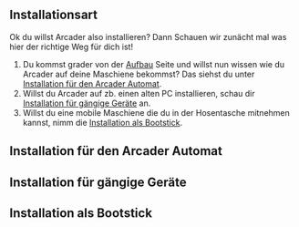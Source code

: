 ## Installationsart
Ok du willst Arcader also installieren? Dann Schauen wir zunächt mal was hier der richtige Weg für dich ist!

1. Du kommst grader von der [Aufbau](https://arcader.hazdu.de/hardware) Seite und willst nun wissen wie du Arcader auf deine Maschiene bekommst? Das siehst du unter [Installation für den Arcader Automat](https://arcader.hazdu.de/software/#installation-für-den-arcader-automat).
2. Willst du Arcader auf zb. einen alten PC installieren, schau dir [Installation für gängige Geräte](https://arcader.hazdu.de/software/#installation-für-gängige-geräte) an.
3. Willst du eine mobile Maschiene die du in der Hosentasche mitnehmen kannst, nimm die [Installation als Bootstick](https://arcader.hazdu.de/software/#installation-als-bootstick).

## Installation für den Arcader Automat

## Installation für gängige Geräte

## Installation als Bootstick
